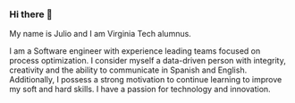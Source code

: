 ### Hi there 👋

My name is Julio and I am Virginia Tech alumnus.

I am a Software engineer with experience leading teams focused on process optimization. I consider myself a data-driven person with integrity, creativity and the ability to communicate in Spanish and English. Additionally, I possess a strong motivation to continue learning to improve my soft and hard skills. I have a passion for technology and innovation.
